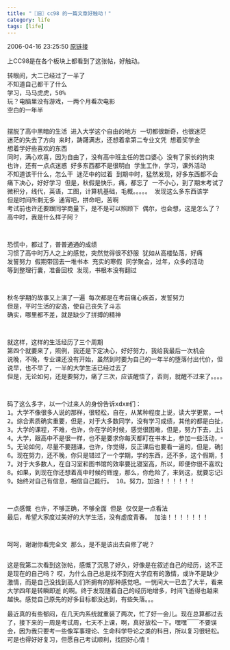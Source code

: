 ```yaml
---
title: "〖旧〗cc98 的一篇文章好触动！"
category: life
tags: [life]
---
```


2006-04-16 23:25:50 <a target="_blank" href="http://maxintlny.blog.163.com/blog/static/527489020063161125500/">原链接</a> 
<p>
	上CC98是在各个板块上都看到了这张帖，好触动。
</p>
<!--more-->
<pre class="normal">转眼间，大二已经过了一半了
不知道自己都干了什么
学习，马马虎虎，50%
玩？电脑里没有游戏，一两个月看次电影
空白的一年半

摆脱了高中黑暗的生活
进入大学这个自由的地方
一切都很新奇，也很迷茫
迷茫的失去了方向
来时，踌躇满志，还想着拿第二专业文凭
想着奖学金
想着学好些喜欢的东西
同时，满心欢喜，因为自由了，没有高中班主任的苦口婆心
没有了家长的拘束
也许，还有一点点迷惑
好多东西都不是很明白
学生工作，学习，课外活动
不知道该干什么，怎么干
迷茫中的过着
到期中时，猛然发现，好多东西都不会
痛下决心，好好学习
但是，秋假是快乐，痛，都忘了
一不小心，到了期末考试了
微积分，线代，英语，工图，计算机基础，毛概。。。。。
发现这么多东西该学
但是时间所剩无多
通宵吧，拼命吧，苦啊
考试前也许还要跟同学商量下，是不是可以照顾下
偶尔，也会想，这是怎么了？
高中时，我是什么样子阿？

恐慌中，都过了，普普通通的成绩
习惯了高中时万人之上的感觉，突然觉得很不舒服
犹如从高楼坠落，好痛
发誓努力
假期带回去一堆书本
充实的寒假
同学聚会，过年，众多的活动
等到整理行囊，准备回校
发现，书根本没有翻过

秋冬学期的故事又上演了一遍
每次都是在考前痛心疾首，发誓努力
但是，平时生活的安逸，使自己丧失了斗志
确实，哪里都不差，就是缺少了拼搏的精神

就这样，这样的生活经历了三个周期
第四个就要来了，照例，我还是下定决心，好好努力，我给我最后一次机会
说晚，不晚，专业课还没有开始，虽然到时要为自己的一年半的堕落付出代价，但是毕竟还有机会
说早，也不早了，一半的大学生活已经过去了
但是，无论如何，还是要努力，痛了三次，应该醒悟了，否则，就醒不过来了。。。。。

码了这么多字，以一个过来人的身份告诉xdxm们：
1。大学不像很多人说的那样，很轻松，自在，从某种程度上说，读大学更累，一切靠你自己。
2。综合素质确实重要，但是，对于大多数同学，没有学习成绩，其他的都是白扯，很多东西都跟成绩挂钩。
3。大学的课程，不难，也许，你在学的时候，感觉很困难，但是，努力下去，上课认真听，课后认真完成作业，适当复习，考前稍微看一下，一切ok，拿出高中80%的努力，足够了。
4。大学，跟高中不是很一样，也不是要求你每天都盯在书本上，参加一些活动，一些组织，也是不错的选择，但是，不要忘了你的主业。
5。无论如何，尽量不要翘课，也许，你觉得，反正课后也要看一遍的，但是，确实不一样的
6。现在努力，还不晚，你只是错过了一个学期，学的东西，还不多，这个假期，努力一下，赶上来，不困难。
7。对于大多数人，在自习室和图书馆的效率要比寝室高，所以，即便你很不喜欢出去，也尽量去吧，其实，在那里自修，感觉不错。
8。如果，到现在你还想着高中时候的辉煌，那么，你危险了，来到这，就要忘记过去，虚心向别人求教。跟强人一起自修，不会的问一下，效率高很多。
9。始终对自己有信息，相信自己能行。
10。努力，加油！！！！！！

一点感慨
也许，不够正确，不够全面
但是
仅仅是一点看法
最后，希望大家度过美好的大学生活，没有虚度青春。
加油！！！！！！！

呵呵，谢谢你看完全文
那么，是不是该出去自修了呢？</pre>
<p>
	这是我第二次看到这张帖，感慨了沉思了好久，好像是在叙述自己的经历，这不正是现在的自己吗？
哎，为什么自己总是找不到在大学应有的激情，或许不是缺少激情，而是自己没找到高人们所拥有的那种感觉吧。一恍间大一已去了大半，看来大学四年是转瞬即逝
的啊。终于发现随着自己的经历地增多，时间飞逝得也越来越快。感觉自己原先的好多目标都没达到，有些失落。。。
</p>
<p>
	最近真的有些郁闷，在几天内系统就重装了两次，忙了好一会儿。现在总算都过去了，接下来的一周是考试周，七天不上课，啊，真好放松一下。嘿嘿￣￣不要误会，因为我只要考一些像军事理论、生命科学导论之类的科目，所以复习很轻松。可是也得好好复习，但愿自己考试顺利，找回好心情！
</p>